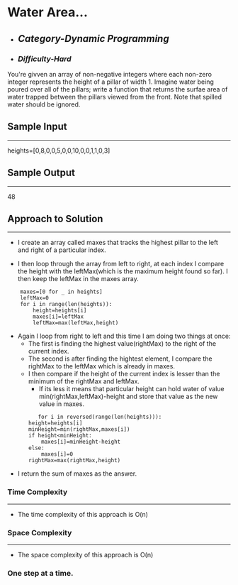 # Water Area...

- ## **_Category-Dynamic Programming_**
- ### **_Difficulty-Hard_**

You're givven an array of non-negative integers where each non-zero integer represents the height of a pillar of width 1. Imagine water being poured over all of the pillars; write a function that returns the surfae area of water trapped between the pillars viewed from the front. Note that spilled water should be ignored.

## Sample Input

---

heights=[0,8,0,0,5,0,0,10,0,0,1,1,0,3]

## Sample Output

---

48

## Approach to Solution

---

- I create an array called maxes that tracks the highest pillar to the left and right of a particular index.

- I then loop through the array from left to right, at each index I compare the height with the leftMax(which is the maximum height found so far). I then keep the leftMax in the maxes array.

```
    maxes=[0 for _ in heights]
    leftMax=0
    for i in range(len(heights)):
        height=heights[i]
        maxes[i]=leftMax
        leftMax=max(leftMax,height)
```

- Again I loop from right to left and this time I am doing two things at once:
  - The first is finding the highest value(rightMax) to the right of the current index.
  - The second is after finding the hightest element, I compare the rightMax to the leftMax which is already in maxes.
  - I then compare if the height of the current index is lesser than the minimum of the rightMax and leftMax.
    - If its less it means that particular height can hold water of value min(rightMax,leftMax)-height and store that value as the new value in maxes.
    ```
       for i in reversed(range(len(heights))):
    height=heights[i]
    minHeight=min(rightMax,maxes[i])
    if height<minHeight:
        maxes[i]=minHeight-height
    else:
        maxes[i]=0
    rightMax=max(rightMax,height)
    ```
- I return the sum of maxes as the answer.

### Time Complexity

---

- The time complexity of this approach is O(n)

### Space Complexity

---

- The space complexity of this approach is O(n)

### One step at a time.
